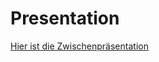 # Presentation

[Hier ist die Zwischenpräsentation](https://github.com/Sebi2030/QuizzOut/blob/main/docs/QuizzOut%20Zwischenpr%C3%A4sentation.pdf)
